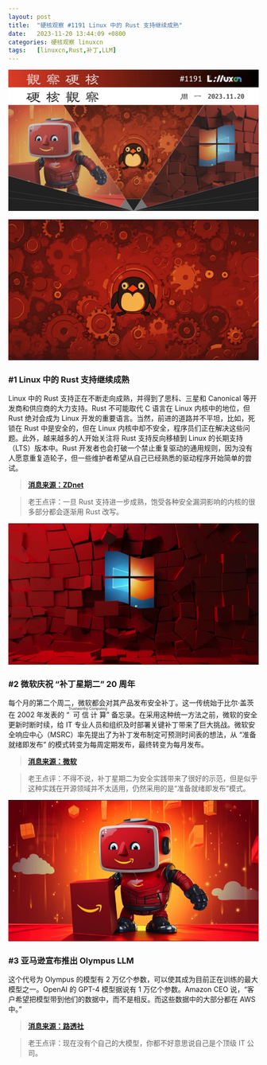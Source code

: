 ```yaml
---
layout: post
title:	"硬核观察 #1191 Linux 中的 Rust 支持继续成熟"
date:	2023-11-20 13:44:09 +0800 
categories:	硬核观察 linuxcn 
tags:	[linuxcn,Rust,补丁,LLM]
---
```



![](/Asserts/Images/album/202311/20/134239k0degs09690064tt.jpg)


![](/Asserts/Images/album/202311/20/134308zk4lltyacu7hfb8t.png)


### #1 Linux 中的 Rust 支持继续成熟


Linux 中的 Rust 支持正在不断走向成熟，并得到了思科、三星和 Canonical 等开发商和供应商的大力支持。Rust 不可能取代 C 语言在 Linux 内核中的地位，但 Rust 绝对会成为 Linux 开发的重要语言。当然，前进的道路并不平坦，比如，死锁在 Rust 中是安全的，但在 Linux 内核中却不安全，程序员们正在解决这些问题。此外，越来越多的人开始关注将 Rust 支持反向移植到 Linux 的长期支持（LTS）版本中。Rust 开发者也会打破一个禁止重复驱动的通用规则，因为没有人愿意重复造轮子，但一些维护者希望从自己已经熟悉的驱动程序开始简单的尝试。



> 
> **[消息来源：ZDnet](https://www.zdnet.com/article/rust-in-linux-where-we-are-and-where-were-going-next/)**
> 
> 
> 



> 
> 老王点评：一旦 Rust 支持进一步成熟，饱受各种安全漏洞影响的内核的很多部分都会逐渐用 Rust 改写。
> 
> 
> 


![](/Asserts/Images/album/202311/20/134329xgnjjls9d4ajlu2w.png)


### #2 微软庆祝 “补丁星期二” 20 周年


每个月的第二个周二，微软都会对其产品发布安全补丁。这一传统始于比尔·盖茨在 2002 年发表的 “<ruby> 可信计算 <rt>  Trustworthy Computing </rt></ruby>” 备忘录。在采用这种统一方法之前，微软的安全更新时断时续，给 IT 专业人员和组织及时部署关键补丁带来了巨大挑战。微软安全响应中心（MSRC）率先提出了为补丁发布制定可预测时间表的想法，从 “准备就绪即发布” 的模式转变为每周定期发布，最终转变为每月发布。



> 
> **[消息来源：微软](https://msrc.microsoft.com/blog/2023/11/reflecting-on-20-years-of-patch-tuesday)**
> 
> 
> 



> 
> 老王点评：不得不说，补丁星期二为安全实践带来了很好的示范，但是似乎这种实践在开源领域并不太适用，仍然采用的是“准备就绪即发布”模式。
> 
> 
> 


![](/Asserts/Images/album/202311/20/134348dyfpysjzhzyvyzyn.png)


### #3 亚马逊宣布推出 Olympus LLM


这个代号为 Olympus 的模型有 2 万亿个参数，可以使其成为目前正在训练的最大模型之一。OpenAI 的 GPT-4 模型据说有 1 万亿个参数。Amazon CEO 说，“客户希望把模型带到他们的数据中，而不是相反。而这些数据中的大部分都在 AWS 中。”



> 
> **[消息来源：路透社](https://www.reuters.com/technology/amazon-sets-new-team-trains-ambitious-ai-model-codenamed-olympus-sources-2023-11-08/)**
> 
> 
> 



> 
> 老王点评：现在没有个自己的大模型，你都不好意思说自己是个顶级 IT 公司。
> 
> 
>
